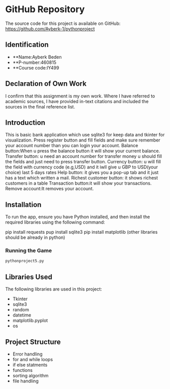 # GitHub Repository
The source code for this project is available on GitHub: https://github.com/Ayberk-1/pythonproject

## Identification
- **Name:Ayberk Beden
- **P-number:460815
- **Course code:IY499

## Declaration of Own Work
I confirm that this assignment is my own work.
Where I have referred to academic sources, I have provided in-text citations and included the sources in the final reference list.

## Introduction
This is basic bank application which use sqlite3 for keep data and tkinter for visualization.
Press register button and fill fields and make sure remember your account number than you can login your account.
Balance button:When u press the balance button it will show your current balance.
Transfer button: u need an account number for transfer money u should fill the fields and just need to press transfer button.
Currency button: u will fill the field with currency code (e.g,USD) and it iwll give u GBP to USD(your choice) last 5 days rates
Help button: it gives you a pop-up tab and it just has a text which written a mail.
Richest customer button: it shows richest customers in a table
Transaction button:it will show your transactions.
Remove account:It removes your account.


## Installation
To run the app, ensure you have Python installed, and then install the required libraries using the following command:

pip install requests
pup install sqlite3
pip install matplotlib
(other libraries should be already in python)

### Running the Game
```python
pythonproject5.py
```


## Libraries Used
The following libraries are used in this project:
- Tkinter
- sqlite3
- random
- datetime
- matplotlib.pyplot
- os

## Project Structure
- Error handling
- for and while loops
- if else statments
- functions
- sorting algorithm
- file handling